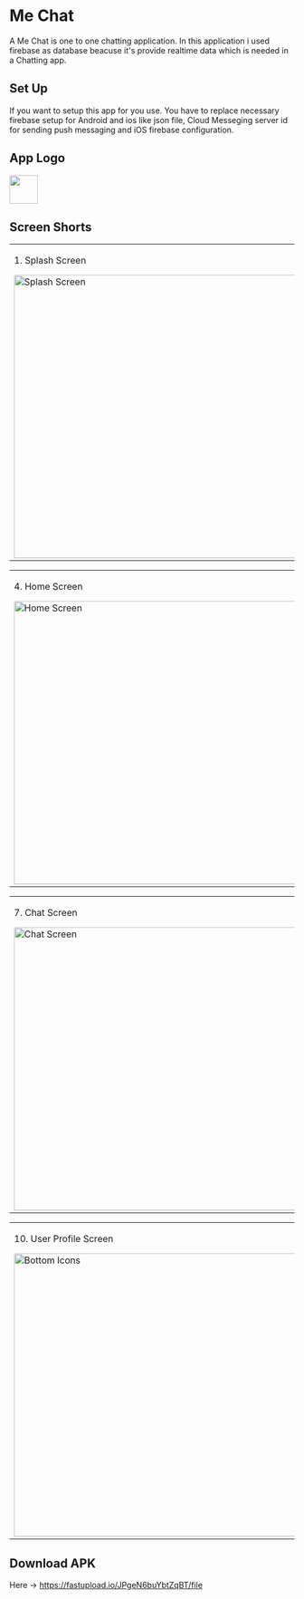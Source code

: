 # Me Chat

A Me Chat is one to one chatting application. In this application i used firebase as database beacuse it's provide realtime data which is needed in a Chatting app.

## Set Up

If you want to setup this app for you use. You have to replace necessary firebase setup for Android and ios like json file, Cloud Messeging server id for sending push messaging and iOS firebase configuration.

## App Logo

<img src="https://i.ibb.co/b563bZP/chat-App-Logo2.png" height="50px">

## Screen Shorts

<table align="center">
  
  <tr>
    <td>
      <p>1. Splash Screen</p>
      <a target="_blank" rel="noopener noreferrer nofollow" href="https://i.ibb.co/2tPdnWh/1.jpg"><img src="https://i.ibb.co/2tPdnWh/1.jpg" alt="Splash Screen" width="auto" height="500px" style="max-width: 100%;"></a>
    </td>
    <td>
      <p>2. Initital Internet Checking</p>
      <a target="_blank" rel="noopener noreferrer nofollow" href="https://i.ibb.co/2dgZTPF/2.jpg"><img src="https://i.ibb.co/2dgZTPF/2.jpg" alt="Initital Internet Checking" width="auto" height="500px" style="max-width: 100%;"></a>
    </td>
    <td>
      <p>3. Google Login Screen</p>
      <a target="_blank" rel="noopener noreferrer nofollow" href="https://i.ibb.co/1mYsBXx/3.jpg"><img src="https://i.ibb.co/1mYsBXx/3.jpg" alt="Login Screen" width="auto" height="500px" style="max-width: 100%;"></a>
    </td>
  </tr>
  <!-- Table for Signup, Forget, and Home Screen -->
<table align="center">
  <tr>
    <td>
      <p>4. Home Screen</p>
      <a target="_blank" rel="noopener noreferrer nofollow" href="https://i.ibb.co/pnbWmFD/4.jpg"><img src="https://i.ibb.co/pnbWmFD/4.jpg" alt="Home Screen" width="auto" height="500px" style="max-width: 100%;"></a>
    </td>
      <td>
          <p>5. Add User Screen</p>
          <a target="_blank" rel="noopener noreferrer nofollow" href="https://i.ibb.co/5LR4NSn/5.jpg"><img src="https://i.ibb.co/5LR4NSn/5.jpg" alt="Add User Screen" width="auto" height="500px" style="max-width: 100%;"></a>
      </td>
      <td>
          <p>6. Profile Image</p>
          <a target="_blank" rel="noopener noreferrer nofollow" href="https://i.ibb.co/BP209dF/6.jpg"><img src="https://i.ibb.co/BP209dF/6.jpg" alt="Profile Image" width="auto" height="500px" style="max-width: 100%;"></a>
      </td>
      
  </tr>
</table>

<!-- Table for Detailed, Image Preview, and Bottom Icons Screen -->
<table align="center">
  <tr>
  <td>
          <p>7. Chat Screen</p>
          <a target="_blank" rel="noopener noreferrer nofollow" href="https://i.ibb.co/Hz8jg8j/7.jpg"><img src="https://i.ibb.co/Hz8jg8j/7.jpg" alt="Chat Screen" width="auto" height="500px" style="max-width: 100%;"></a>
      </td>
      <td>
          <p>8. Profile Screen</p>
          <a target="_blank" rel="noopener noreferrer nofollow" href="https://i.ibb.co/r3zCL3Z/8.jpg"><img src="https://i.ibb.co/r3zCL3Z/8.jpg" alt="Profile Screen" width="auto" height="500px" style="max-width: 100%;"></a>
      </td>
      <td>
          <p>9. No Internet Dialog</p>
          <a target="_blank" rel="noopener noreferrer nofollow" href="https://i.ibb.co/v4TsDbZ/9.jpg"><img src="https://i.ibb.co/v4TsDbZ/9.jpg" alt="No Internet Dialog" width="auto" height="500px" style="max-width: 100%;"></a>
      </td>
      
  </tr>
</table>

<!-- Table for Explore, Detailed, and Bookmark Screen -->
<table align="center">
  <tr>
  <td>
          <p>10. User Profile Screen</p>
          <a target="_blank" rel="noopener noreferrer nofollow" href="https://i.ibb.co/XJRFSKj/10.jpg"><img src="https://i.ibb.co/XJRFSKj/10.jpg" alt="Bottom Icons" width="auto" height="500px" style="max-width: 100%;"></a>
      </td>
      <td>
          <p>11. Logout Screen</p>
          <a target="_blank" rel="noopener noreferrer nofollow" href="https://i.ibb.co/W3r16rQ/11.jpg"><img src="https://i.ibb.co/W3r16rQ/11.jpg" alt="Logout Screen" width="auto" height="500px" style="max-width: 100%;"></a>
      </td>
  </tr>
</table>

## Download APK

Here -> https://fastupload.io/JPgeN6buYbtZqBT/file
